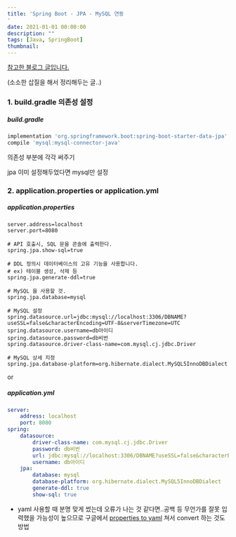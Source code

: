 ```yaml
---
title: 'Spring Boot - JPA - MySQL 연동
'
date: 2021-01-01 00:00:00
description: ""
tags: [Java, SpringBoot]
thumbnail: 
---  
```


[참고한 블로그 글입니다.]([https://devlab.neonkid.xyz/2018/06/06/spring/2018-06-06-Spring-boot-%EC%97%90%EC%84%9C-DBMS%EB%A5%BC-%EC%97%B0%EB%8F%99%ED%95%98%EB%8A%94-%EB%B0%A9%EB%B2%95-JPA-%EA%B8%B0%EB%B3%B8%ED%8E%B8/](https://devlab.neonkid.xyz/2018/06/06/spring/2018-06-06-Spring-boot-에서-DBMS를-연동하는-방법-JPA-기본편/))



(소소한 삽질을 해서 정리해두는 글..)

### 1. build.gradle 의존성 설정

##### build.gradle

```gradle
implementation 'org.springframework.boot:spring-boot-starter-data-jpa'
compile 'mysql:mysql-connector-java'
```

의존성 부분에 각각 써주기

jpa 이미 설정해두었다면 mysql만 설정

### 2. application.properties or application.yml

##### application.properties

```properties
server.address=localhost
server.port=8080

# API 호출시, SQL 문을 콘솔에 출력한다.
spring.jpa.show-sql=true

# DDL 정의시 데이터베이스의 고유 기능을 사용합니다.
# ex) 테이블 생성, 삭제 등
spring.jpa.generate-ddl=true

# MySQL 을 사용할 것.
spring.jpa.database=mysql

# MySQL 설정
spring.datasource.url=jdbc:mysql://localhost:3306/DBNAME?useSSL=false&characterEncoding=UTF-8&serverTimezone=UTC
spring.datasource.username=db아이디
spring.datasource.password=db비번
spring.datasource.driver-class-name=com.mysql.cj.jdbc.Driver

# MySQL 상세 지정
spring.jpa.database-platform=org.hibernate.dialect.MySQL5InnoDBDialect
```

or

##### application.yml

```yaml
server:
    address: localhost
    port: 8080
spring:
    datasource:
        driver-class-name: com.mysql.cj.jdbc.Driver
        password: db비번
        url: jdbc:mysql://localhost:3306/DBNAME?useSSL=false&characterEncoding=UTF-8&serverTimezone=UTC
        username: db아이디
    jpa:
        database: mysql
        database-platform: org.hibernate.dialect.MySQL5InnoDBDialect
        generate-ddl: true
        show-sql: true

```



- yaml 사용할 때 분명 맞게 썼는데 오류가 나는 것 같다면..공백 등 무언가를 잘못 입력했을 가능성이 높으므로 구글에서 [properties to yaml](http://www.allencoders.online/converters/props2yaml) 쳐서 convert 하는 것도 방법 

  